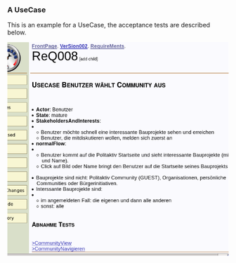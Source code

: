 ### A UseCase
This is an example for a UseCase, the acceptance tests are described below.

![Figure 5: A UseCase][useCaseExample]

[useCaseExample]: https://raw.githubusercontent.com/DomainDrivenArchitecture/ddaArchitecture/requirements/images/30_requirements/FitnesseUsecaseMitAbnahmeTest.png "Figure 5: A UseCase"
